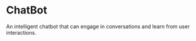 # ChatBot
An intelligent chatbot that can engage in conversations and learn from user interactions. 
